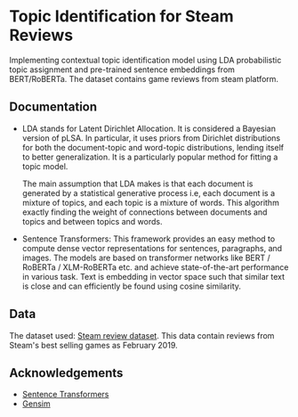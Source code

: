 
# Topic Identification for Steam Reviews

Implementing contextual topic identification model using LDA probabilistic topic assignment and pre-trained sentence embeddings from BERT/RoBERTa.
The dataset contains game reviews from steam platform.


## Documentation

  + LDA stands for Latent Dirichlet Allocation. It is considered a Bayesian version of pLSA. In particular, it uses priors from Dirichlet distributions for both the document-topic and word-topic distributions, lending itself to better generalization. It is a particularly popular method for fitting a topic model.

    The main assumption that LDA makes is that each document is generated by a statistical generative process i.e, each document is a mixture of topics, and each topic is a mixture of words. This algorithm exactly finding the weight of connections between documents and topics and between topics and words.

  + Sentence Transformers: This framework provides an easy method to compute dense vector representations for sentences, paragraphs, and images. The models are based on transformer networks like BERT / RoBERTa / XLM-RoBERTa etc. and achieve state-of-the-art performance in various task. Text is embedding in vector space such that similar text is close and can efficiently be found using cosine similarity.
## Data

The dataset used: [Steam review dataset](https://www.kaggle.com/luthfim/steam-reviews-dataset).
This data contain reviews from Steam's best selling games as February 2019.

  
## Acknowledgements

 - [Sentence Transformers](https://github.com/UKPLab/sentence-transformers)
 - [Gensim](https://github.com/RaRe-Technologies/gensim)

  
